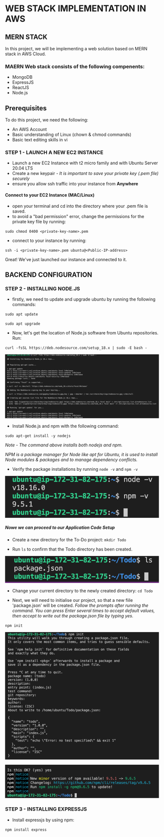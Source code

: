 # WEB STACK IMPLEMENTATION IN AWS

## MERN STACK
In this project, we will be implementing a web solution based on MERN stack in AWS Cloud.

### MAERN Web stack consists of the following compenents:

- MongoDB
- ExpressJS
- ReactJS
- Node.js

## Prerequisites 

To do this project, we need the following: 

- An AWS Account 
- Basic understanding of Linux (chown & chmod commands)
- Basic text editing skills in vi

### STEP 1 - LAUNCH A NEW EC2 INSTANCE 

- Launch a new EC2 Instance with t2 micro family and with Ubuntu Server 20.04 LTS
- Create a new keypair - *It is important to save your private key (.pem file) securely*
- ensure you allow ssh traffic into your instance from **Anywhere**

#### Connect to your EC2 Instance (MAC/Linux)

- open your terminal and cd into the directory where your .pem file is saved.
- to avoid a "bad permission" error, change the permissions for the private key file by running:

`sudo chmod 0400 <private-key-name>.pem`

- connect to your instance by running:

`ssh -i <private-key-name>.pem ubuntu@<Public-IP-address>`

Great! We've just launched our instance and connected to it.

## BACKEND CONFIGURATION
### STEP 2 - INSTALLING NODE.JS

- firstly, we need to update and upgrade ubuntu by running the following commands:

`sudo apt update`

`sudo apt upgrade`

- Now, let's get the location of Node.js software from Ubuntu repositories. Run:

`curl -fsSL https://deb.nodesource.com/setup_18.x | sudo -E bash -`

![Alt text](images/location%20of%20nodejs.png)

- Install Node.js and npm with the following command:

`sudo apt-get install -y nodejs`

*Note - The command above installs both nodejs and npm.*

*NPM is a package manager for Node like apt for Ubuntu, it is used to install Node modules & packages and to manage dependency conflicts.*

- Verify the package installations by running `node -v` and `npm -v`

![Alt text](images/node-v.png)

##### Nowe we can proceed to our Application Code Setup

- Create a new directory for the To-Do project: `mkdir Todo`

- Run `ls` to confirm that the Todo directory has been created. 

![Alt text](images/ls.png)

- Change your current directory to the newly created directory: `cd Todo`

- Next, we will need to initialise our project, so that a new fiile 'package.json' will be created. *Follow the prompts after running the command. You can press Enter several times to accept default values, then accept to write out the package.json file by typing yes.*

`npm init`

![Alt text](images/npm%20init.png)

![Alt text](images/npm%20init%202.png)


### STEP 3 - INSTALLING EXPRESSJS

- Install expressjs by using npm: 

`npm install express`

